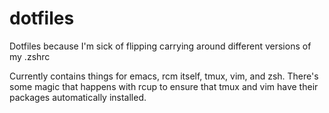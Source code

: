 dotfiles
========

Dotfiles because I'm sick of flipping carrying around different versions of my .zshrc

Currently contains things for emacs, rcm itself, tmux, vim, and zsh. There's some magic that happens with rcup to ensure that tmux and vim have their packages automatically installed.